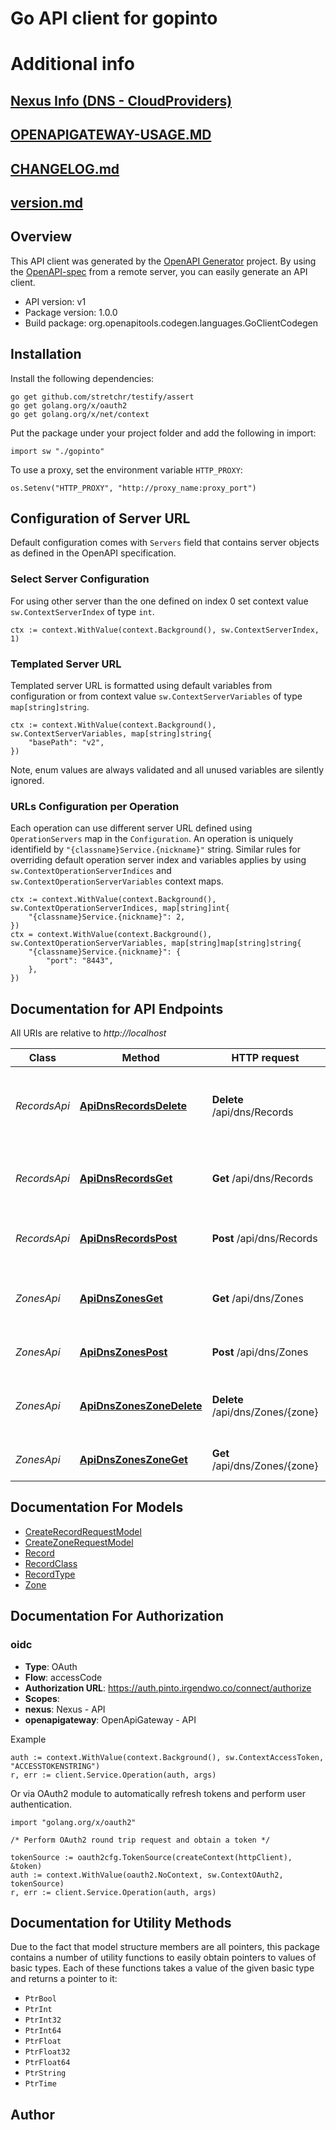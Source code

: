 # Go API client for gopinto

<h1>Additional info</h1>
<h2><a href=\"/nexus-info\">Nexus Info (DNS - CloudProviders)</h2></a>

<h2><a href=\"/markdown/OPENAPIGATEWAY-USAGE.MD\">OPENAPIGATEWAY-USAGE.MD</h2></a>
<h2><a href=\"/markdown/CHANGELOG.md\">CHANGELOG.md</h2></a>
<h2><a href=\"/markdown/version.md\">version.md</h2></a>


## Overview
This API client was generated by the [OpenAPI Generator](https://openapi-generator.tech) project.  By using the [OpenAPI-spec](https://www.openapis.org/) from a remote server, you can easily generate an API client.

- API version: v1
- Package version: 1.0.0
- Build package: org.openapitools.codegen.languages.GoClientCodegen

## Installation

Install the following dependencies:

```shell
go get github.com/stretchr/testify/assert
go get golang.org/x/oauth2
go get golang.org/x/net/context
```

Put the package under your project folder and add the following in import:

```golang
import sw "./gopinto"
```

To use a proxy, set the environment variable `HTTP_PROXY`:

```golang
os.Setenv("HTTP_PROXY", "http://proxy_name:proxy_port")
```

## Configuration of Server URL

Default configuration comes with `Servers` field that contains server objects as defined in the OpenAPI specification.

### Select Server Configuration

For using other server than the one defined on index 0 set context value `sw.ContextServerIndex` of type `int`.

```golang
ctx := context.WithValue(context.Background(), sw.ContextServerIndex, 1)
```

### Templated Server URL

Templated server URL is formatted using default variables from configuration or from context value `sw.ContextServerVariables` of type `map[string]string`.

```golang
ctx := context.WithValue(context.Background(), sw.ContextServerVariables, map[string]string{
	"basePath": "v2",
})
```

Note, enum values are always validated and all unused variables are silently ignored.

### URLs Configuration per Operation

Each operation can use different server URL defined using `OperationServers` map in the `Configuration`.
An operation is uniquely identifield by `"{classname}Service.{nickname}"` string.
Similar rules for overriding default operation server index and variables applies by using `sw.ContextOperationServerIndices` and `sw.ContextOperationServerVariables` context maps.

```
ctx := context.WithValue(context.Background(), sw.ContextOperationServerIndices, map[string]int{
	"{classname}Service.{nickname}": 2,
})
ctx = context.WithValue(context.Background(), sw.ContextOperationServerVariables, map[string]map[string]string{
	"{classname}Service.{nickname}": {
		"port": "8443",
	},
})
```

## Documentation for API Endpoints

All URIs are relative to *http://localhost*

Class | Method | HTTP request | Description
------------ | ------------- | ------------- | -------------
*RecordsApi* | [**ApiDnsRecordsDelete**](docs/RecordsApi.md#apidnsrecordsdelete) | **Delete** /api/dns/Records | Deletes records which match the specified criterias
*RecordsApi* | [**ApiDnsRecordsGet**](docs/RecordsApi.md#apidnsrecordsget) | **Get** /api/dns/Records | Retrieves the DNS zone&#39;s resource records
*RecordsApi* | [**ApiDnsRecordsPost**](docs/RecordsApi.md#apidnsrecordspost) | **Post** /api/dns/Records | Creates a new DNS resource record
*ZonesApi* | [**ApiDnsZonesGet**](docs/ZonesApi.md#apidnszonesget) | **Get** /api/dns/Zones | Retrieves the DNS zones assigned to the account
*ZonesApi* | [**ApiDnsZonesPost**](docs/ZonesApi.md#apidnszonespost) | **Post** /api/dns/Zones | Creates a new DNS zone
*ZonesApi* | [**ApiDnsZonesZoneDelete**](docs/ZonesApi.md#apidnszoneszonedelete) | **Delete** /api/dns/Zones/{zone} | Deletes a DNS zone from the passed provider
*ZonesApi* | [**ApiDnsZonesZoneGet**](docs/ZonesApi.md#apidnszoneszoneget) | **Get** /api/dns/Zones/{zone} | Loads the specified DNS zone


## Documentation For Models

 - [CreateRecordRequestModel](docs/CreateRecordRequestModel.md)
 - [CreateZoneRequestModel](docs/CreateZoneRequestModel.md)
 - [Record](docs/Record.md)
 - [RecordClass](docs/RecordClass.md)
 - [RecordType](docs/RecordType.md)
 - [Zone](docs/Zone.md)


## Documentation For Authorization



### oidc


- **Type**: OAuth
- **Flow**: accessCode
- **Authorization URL**: https://auth.pinto.irgendwo.co/connect/authorize
- **Scopes**: 
 - **nexus**: Nexus - API
 - **openapigateway**: OpenApiGateway - API

Example

```golang
auth := context.WithValue(context.Background(), sw.ContextAccessToken, "ACCESSTOKENSTRING")
r, err := client.Service.Operation(auth, args)
```

Or via OAuth2 module to automatically refresh tokens and perform user authentication.

```golang
import "golang.org/x/oauth2"

/* Perform OAuth2 round trip request and obtain a token */

tokenSource := oauth2cfg.TokenSource(createContext(httpClient), &token)
auth := context.WithValue(oauth2.NoContext, sw.ContextOAuth2, tokenSource)
r, err := client.Service.Operation(auth, args)
```


## Documentation for Utility Methods

Due to the fact that model structure members are all pointers, this package contains
a number of utility functions to easily obtain pointers to values of basic types.
Each of these functions takes a value of the given basic type and returns a pointer to it:

* `PtrBool`
* `PtrInt`
* `PtrInt32`
* `PtrInt64`
* `PtrFloat`
* `PtrFloat32`
* `PtrFloat64`
* `PtrString`
* `PtrTime`

## Author



